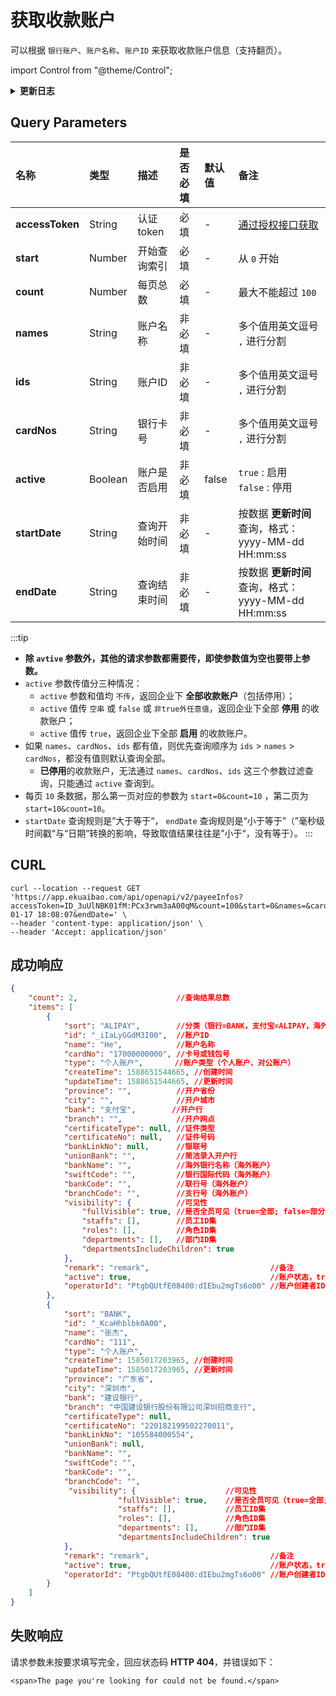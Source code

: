 # 获取收款账户
可以根据 `银行账户`、`账户名称`、`账户ID` 来获取收款账户信息（支持翻页）。

import Control from "@theme/Control";

<Control
method="GET"
url="/api/openapi/v2/payeeInfos"
/>

<details>
  <summary><b>更新日志</b></summary>
  <div>
    <a href="https://docs.ekuaibao.com/docs/open-api/notice/update-log" target="_blank"><b>1.2.0  </b></a>&nbsp;&nbsp;&nbsp; -> 🆕 新增了 <b>active</b>（查询条件：收款账户是否启用）参数描述，并且响应数据中增加了 <b>active</b> 参数。<br/>
    <a href="https://docs.ekuaibao.com/docs/open-api/notice/update-log" target="_blank"><b>1.1.0  </b></a>&nbsp;&nbsp;&nbsp; -> 🆕 新增了 <b>startDate</b> 和 <b>endDate</b> 参数，根据 <b>更新时间</b> 过滤列表数据，并且返回值中增加 <b>createTime</b> 和 <b>updateTime</b> 参数。<br/>
    <a href="https://docs.ekuaibao.com/docs/open-api/notice/update-log" target="_blank"><b>0.7.160</b></a> -> 🆕 新增了 <b>active</b>（是否停用）参数过滤收款账户信息。<br/>
  </div>
</details>

## Query Parameters

| 名称 | 类型 | 描述 | 是否必填 | 默认值 | 备注 |
| :--- | :--- | :--- | :--- |:--- | :--- |
| **accessToken** | String  | 认证token   | 必填  | - | [通过授权接口获取](/docs/open-api/getting-started/auth) |
| **start**       | Number  | 开始查询索引  | 必填  | - | 从 `0` 开始 |
| **count**       | Number  | 每页总数     | 必填  | - | 最大不能超过 `100` |
| **names**       | String  | 账户名称     | 非必填 | - | 多个值用英文逗号 `,` 进行分割 |
| **ids**         | String  | 账户ID      | 非必填 | - | 多个值用英文逗号 `,` 进行分割 |
| **cardNos**     | String  | 银行卡号     | 非必填 | - | 多个值用英文逗号 `,` 进行分割 |
| **active**      | Boolean | 账户是否启用  | 非必填 | false | `true` : 启用 &emsp; `false` : 停用 |
| **startDate**   | String | 查询开始时间 | 非必填 | - | 按数据 **更新时间** 查询，格式：yyyy-MM-dd HH:mm:ss |
| **endDate**     | String | 查询结束时间 | 非必填 | - | 按数据 **更新时间** 查询，格式：yyyy-MM-dd HH:mm:ss |

:::tip
- **除 `avtive` 参数外，其他的请求参数都需要传，即使参数值为空也要带上参数。**
- `active` 参数传值分三种情况：
    - `active` 参数和值均 `不传`，返回企业下 **全部收款账户**（包括停用）；
    - `active` 值传 `空串` 或 `false` 或 `非true外任意值`，返回企业下全部 **停用** 的收款账户；
    - `active` 值传 `true`，返回企业下全部 **启用** 的收款账户。
- 如果 `names`、`cardNos`、`ids` 都有值，则优先查询顺序为 `ids` > `names` > `cardNos`，都没有值则默认查询全部。
    -  **已停用**的收款账户，无法通过 `names`、`cardNos`、`ids` 这三个参数过滤查询，只能通过 `active` 查询到。
- 每页 `10` 条数据，那么第一页对应的参数为 `start=0&count=10` ，第二页为 `start=10&count=10`。
- `startDate` 查询规则是”大于等于“， `endDate` 查询规则是“小于等于”（”毫秒级时间戳“与“日期”转换的影响，导致取值结果往往是”小于“，没有等于）。
:::

## CURL
```shell
curl --location --request GET 'https://app.ekuaibao.com/api/openapi/v2/payeeInfos?accessToken=ID_3uUlNBK01fM:PCx3rwm3aA00qM&count=100&start=0&names=&cardNos=&ids=&active=true&startDate=2022-01-17 18:08:07&endDate=' \
--header 'content-type: application/json' \
--header 'Accept: application/json'
```

## 成功响应
```json
{
    "count": 2,                      //查询结果总数
    "items": [
        {
            "sort": "ALIPAY",        //分类（银行=BANK，支付宝=ALIPAY，海外=OVERSEABANK，支票=CHECK，承兑汇票=ACCEPTANCEBILL，其他=OTHER，钱包= WALLET）
            "id": "_iIaLyGGdM3I00",  //账户ID
            "name": "He",            //账户名称
            "cardNo": "17000000000", //卡号或钱包号
            "type": "个人账户",       //账户类型（个人账户、对公账户）
            "createTime": 1588651544665, //创建时间
            "updateTime": 1588651544665, //更新时间
            "province": "",          //开户省份
            "city": "",              //开户城市
            "bank": "支付宝",        //开户行
            "branch": "",            //开户网点
            "certificateType": null, //证件类型
            "certificateNo": null,   //证件号码
            "bankLinkNo": null,      //银联号
            "unionBank": "",         //简洁录入开户行
            "bankName": "",          //海外银行名称（海外账户）
            "swiftCode": "",         //银行国际代码（海外账户）
            "bankCode": "",          //联行号（海外账户）
            "branchCode": "",        //支行号（海外账户）
            "visibility": {          //可见性
                "fullVisible": true, //是否全员可见（true=全部; false=部分）
                "staffs": [],        //员工ID集
                "roles": [],         //角色ID集
                "departments": [],   //部门ID集
                "departmentsIncludeChildren": true
            },
            "remark": "remark",                           //备注
            "active": true,                               //账户状态，true：启用；false：停用
            "operatorId": "PtgbQUtfE08400:dIEbu2mgTs6o00" //账户创建者ID
        },
        {
            "sort": "BANK",
            "id": "_KcaHhblbk0A00",
            "name": "张杰",
            "cardNo": "111",
            "type": "个人账户",
            "createTime": 1585017203965, //创建时间
            "updateTime": 1585017203965, //更新时间
            "province": "广东省",
            "city": "深圳市",
            "bank": "建设银行",
            "branch": "中国建设银行股份有限公司深圳招商支行",
            "certificateType": null,
            "certificateNo": "220182199502270011",
            "bankLinkNo": "105584000554",
            "unionBank": null,
            "bankName": "",
            "swiftCode": "",
            "bankCode": "",
            "branchCode": "",
             "visibility": {                    //可见性
                        "fullVisible": true,    //是否全员可见（true=全部; false=部分）
                        "staffs": [],           //员工ID集
                        "roles": [],            //角色ID集
                        "departments": [],      //部门ID集
                        "departmentsIncludeChildren": true
            },
            "remark": "remark",                           //备注
            "active": true,                               //账户状态，true：启用；false：停用
            "operatorId": "PtgbQUtfE08400:dIEbu2mgTs6o00" //账户创建者ID
        }
    ]
}
```

## 失败响应
请求参数未按要求填写完全，回应状态码 **HTTP 404**，并错误如下：
```text
<span>The page you're looking for could not be found.</span>
```

